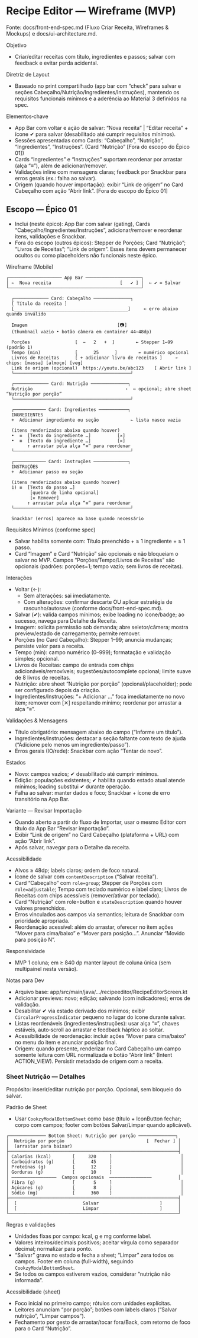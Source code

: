 # Recipe Editor — Wireframe (MVP)

Fonte: docs/front-end-spec.md (Fluxo Criar Receita, Wireframes & Mockups) e docs/ui-architecture.md.

Objetivo
- Criar/editar receitas com título, ingredientes e passos; salvar com feedback e evitar perda acidental.

Diretriz de Layout
- Baseado no print compartilhado (app bar com “check” para salvar e seções Cabeçalho/Nutrição/Ingredientes/Instruções), mantendo os requisitos funcionais mínimos e a aderência ao Material 3 definidos na spec.

Elementos‑chave
- App Bar com voltar e ação de salvar: “Nova receita” | “Editar receita” + ícone ✔ para salvar (desabilitado até cumprir requisitos mínimos).
- Sessões apresentadas como Cards: “Cabeçalho”, “Nutrição”, “Ingredientes”, “Instruções”. (Card “Nutrição” [Fora do escopo do Épico 01])
- Cards “Ingredientes” e “Instruções” suportam reordenar por arrastar (alça “≡”), além de adicionar/remover.
- Validações inline com mensagens claras; feedback por Snackbar para erros gerais (ex.: falha ao salvar).
 - Origem (quando houver importação): exibir “Link de origem” no Card Cabeçalho com ação “Abrir link”. [Fora do escopo do Épico 01]

## Escopo — Épico 01

- Inclui (neste épico): App Bar com salvar (gating), Cards “Cabeçalho/Ingredientes/Instruções”, adicionar/remover e reordenar itens, validações e Snackbar.
- Fora do escopo (outros épicos): Stepper de Porções; Card “Nutrição”; “Livros de Receitas”; “Link de origem”. Esses itens devem permanecer ocultos ou como placeholders não funcionais neste épico.

Wireframe (Mobile)

```
┌──────────────────── App Bar ─────────────────────┐
│ ←  Nova receita                          [   ✔ ] │  ← ✔ = Salvar
└──────────────────────────────────────────────────┘

  ┌───────────── Card: Cabeçalho ──────────────┐
  [ Título da receita ]
  [___________________________________________]     ← erro abaixo quando inválido

  Imagem                                  [📷]
  (thumbnail vazio • botão câmera em container 44–48dp)

  Porções                 [  −   2   +  ]        ← Stepper 1–99 (padrão 1)
  Tempo (min)             [      25      ]        ← numérico opcional
  Livros de Receitas      [ + adicionar livro de receitas ]     ← chips: [massa] [almoço] [veg]
  Link de origem (opcional)  https://youtu.be/abc123    [ Abrir link ]
  └────────────────────────────────────────────┘

  ┌───────────── Card: Nutrição ──────────────┐
  Nutrição                                   ›  ← opcional; abre sheet “Nutrição por porção”
  └────────────────────────────────────────────┘

  ┌──────────── Card: Ingredientes ───────────┐
  INGREDIENTES
  +  Adicionar ingrediente ou seção            ← lista nasce vazia

  (itens renderizados abaixo quando houver)
  •  ≡  [Texto do ingrediente …]          [✕]
  •  ≡  [Texto do ingrediente …]          [✕]
        ↑ arrastar pela alça “≡” para reordenar
  └────────────────────────────────────────────┘

  ┌──────────── Card: Instruções ─────────────┐
  INSTRUÇÕES
  +  Adicionar passo ou seção

  (itens renderizados abaixo quando houver)
  1) ≡  [Texto do passo …]
         [quebra de linha opcional]
         [✕ Remover]
        ↑ arrastar pela alça “≡” para reordenar
  └────────────────────────────────────────────┘

  Snackbar (erros) aparece na base quando necessário
```

Requisitos Mínimos (conforme spec)
- Salvar habilita somente com: Título preenchido + ≥ 1 ingrediente + ≥ 1 passo.
- Card “Imagem” e Card “Nutrição” são opcionais e não bloqueiam o salvar no MVP. Campos “Porções/Tempo/Livros de Receitas” são opcionais (padrões: porções=1; tempo vazio; sem livros de receitas).

Interações
- Voltar (←):
  - Sem alterações: sai imediatamente.
  - Com alterações: confirmar descarte OU aplicar estratégia de rascunho/autosave (conforme docs/front-end-spec.md).
- Salvar (✔): valida campos mínimos; exibe loading no ícone/badge; ao sucesso, navega para Detalhe da Receita.
- Imagem: solicita permissão sob demanda; abre seletor/câmera; mostra preview/estado de carregamento; permite remover.
- Porções (no Card Cabeçalho): Stepper 1–99; anuncia mudanças; persiste valor para a receita.
- Tempo (min): campo numérico (0–999); formatação e validação simples; opcional.
- Livros de Receitas: campo de entrada com chips adicionáveis/removíveis; sugestões/autocomplete opcional; limite suave de 8 livros de receitas.
- Nutrição: abre sheet “Nutrição por porção” (opcional/placeholder); pode ser configurado depois da criação.
- Ingredientes/Instruções: “+ Adicionar …” foca imediatamente no novo item; remover com [✕] respeitando mínimo; reordenar por arrastar a alça “≡”.

Validações & Mensagens
- Título obrigatório: mensagem abaixo do campo (“Informe um título”).
- Ingredientes/Instruções: destacar a seção faltante com texto de ajuda (“Adicione pelo menos um ingrediente/passo”).
- Erros gerais (IO/rede): Snackbar com ação “Tentar de novo”.

Estados
- Novo: campos vazios; ✔ desabilitado até cumprir mínimos.
- Edição: populações existentes; ✔ habilita quando estado atual atende mínimos; loading substitui ✔ durante operação.
- Falha ao salvar: manter dados e foco; Snackbar + ícone de erro transitório na App Bar.

Variante — Revisar Importação
- Quando aberto a partir do fluxo de Importar, usar o mesmo Editor com título da App Bar “Revisar importação”.
- Exibir “Link de origem” no Card Cabeçalho (plataforma + URL) com ação “Abrir link”.
- Após salvar, navegar para o Detalhe da receita.

Acessibilidade
- Alvos ≥ 48dp; labels claros; ordem de foco natural.
- Ícone de salvar com `contentDescription` (“Salvar receita”).
- Card “Cabeçalho” com `role=group`; Stepper de Porções com `role=adjustable`; Tempo com teclado numérico e label claro; Livros de Receitas com chips acessíveis (remover/ativar por teclado).
- Card “Nutrição” com role=button e `stateDescription` quando houver valores preenchidos.
- Erros vinculados aos campos via semantics; leitura de Snackbar com prioridade apropriada.
- Reordenação acessível: além do arrastar, oferecer no item ações “Mover para cima/baixo” e “Mover para posição…”. Anunciar “Movido para posição N”.

Responsividade
- MVP 1 coluna; em ≥ 840 dp manter layout de coluna única (sem multipainel nesta versão).

Notas para Dev
- Arquivo base: app/src/main/java/.../recipeeditor/RecipeEditorScreen.kt
- Adicionar previews: novo; edição; salvando (com indicadores); erros de validação.
- Desabilitar ✔ via estado derivado dos mínimos; exibir `CircularProgressIndicator` pequeno no lugar do ícone durante salvar.
- Listas reordenáveis (ingredientes/instruções): usar alça “≡”, chaves estáveis, auto‑scroll ao arrastar e feedback háptico ao soltar.
- Acessibilidade de reordenação: incluir ações “Mover para cima/baixo” no menu do item e anunciar posição final.
 - Origem: quando presente, renderizar no Card Cabeçalho um campo somente leitura com URL normalizada e botão “Abrir link” (Intent ACTION_VIEW). Persistir metadado de origem com a receita.

### Sheet Nutrição — Detalhes

Propósito: inserir/editar nutrição por porção. Opcional, sem bloqueio do salvar.

Padrão de Sheet
- Usar `CookzyModalBottomSheet` como base (título + IconButton fechar; corpo com campos; footer com botões Salvar/Limpar quando aplicável).

```
┌────────────── Bottom Sheet: Nutrição por porção ──────────────┐
│  Nutrição por porção                               [  Fechar ] │
│  (arrastar para baixar)                                        │
├────────────────────────────────────────────────────────────────┤
│ Calorias (kcal)        [     320     ]                          │
│ Carboidratos (g)       [      45     ]                          │
│ Proteínas (g)          [      12     ]                          │
│ Gorduras (g)           [      10     ]                          │
│ —————————————————  Campos opcionais  ————————————————          │
│ Fibra (g)              [       5     ]                          │
│ Açúcares (g)           [       8     ]                          │
│ Sódio (mg)             [      360    ]                          │
├────────────────────────────────────────────────────────────────┤
│  [                         Salvar                       ]      │
│  [                         Limpar                       ]      │
└────────────────────────────────────────────────────────────────┘
```

Regras e validações
- Unidades fixas por campo: kcal, g e mg conforme label.
- Valores inteiros/decimais positivos; aceitar vírgula como separador decimal; normalizar para ponto.
- “Salvar” grava no estado e fecha a sheet; “Limpar” zera todos os campos. Footer em coluna (full‑width), seguindo `CookzyModalBottomSheet`.
- Se todos os campos estiverem vazios, considerar “nutrição não informada”.

Acessibilidade (sheet)
- Foco inicial no primeiro campo; rótulos com unidades explícitas.
- Leitores anunciam “por porção”; botões com labels claros (“Salvar nutrição”, “Limpar campos”).
- Fechamento por gesto de arrastar/tocar fora/Back, com retorno de foco para o Card “Nutrição”.
